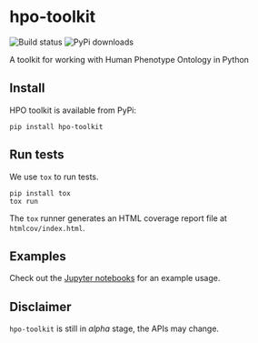 # hpo-toolkit

![Build status](https://img.shields.io/github/actions/workflow/status/TheJacksonLaboratory/hpo-toolkit/python_ci.yml)
![PyPi downloads](https://img.shields.io/pypi/dm/hpo-toolkit.svg?label=Pypi%20downloads)

A toolkit for working with Human Phenotype Ontology in Python

## Install

HPO toolkit is available from PyPi:

```shell
pip install hpo-toolkit
```

## Run tests

We use `tox` to run tests.
 
```shell
pip install tox
tox run
```

The `tox` runner generates an HTML coverage report file at `htmlcov/index.html`.

## Examples

Check out the [Jupyter 
notebooks](https://github.com/TheJacksonLaboratory/hpo-toolkit/tree/main/notebooks) for an example usage.

## Disclaimer

`hpo-toolkit` is still in *alpha* stage, the APIs may change.
